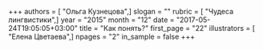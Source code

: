 +++
authors = [ "Ольга Кузнецова",]
slogan = ""
rubric = [ "Чудеса лингвистики",]
year = "2015"
month = "12"
date = "2017-05-24T19:05:05+03:00"
title = "Как понять?"
first_page = "22"
illustrators = [ "Елена Цветаева",]
npages = "2"
in_sample = false
+++

